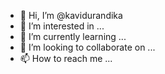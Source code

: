 - 👋 Hi, I’m @kavidurandika
- 👀 I’m interested in ...
- 🌱 I’m currently learning ...
- 💞️ I’m looking to collaborate on ...
- 📫 How to reach me ...

<!---
kavidurandika/kavidurandika is a ✨ special ✨ repository because its `README.md` (this file) appears on your GitHub profile.
You can click the Preview link to take a look at your changes.
--->
